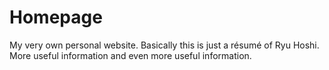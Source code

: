 # Homepage
My very own personal website. Basically this is just a résumé of Ryu Hoshi. More useful information and even more useful information.

